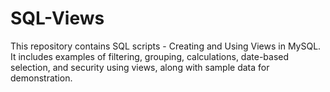 # SQL-Views
This repository contains SQL scripts - Creating and Using Views in MySQL.  It includes examples of filtering, grouping, calculations, date-based selection,  and security using views, along with sample data for demonstration.
